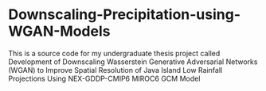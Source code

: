 # Downscaling-Precipitation-using-WGAN-Models
This is a source code for my undergraduate thesis project called Development of Downscaling Wasserstein Generative Adversarial  Networks (WGAN) to Improve Spatial Resolution of Java Island Low  Rainfall Projections Using NEX-GDDP-CMIP6 MIROC6 GCM Model 
